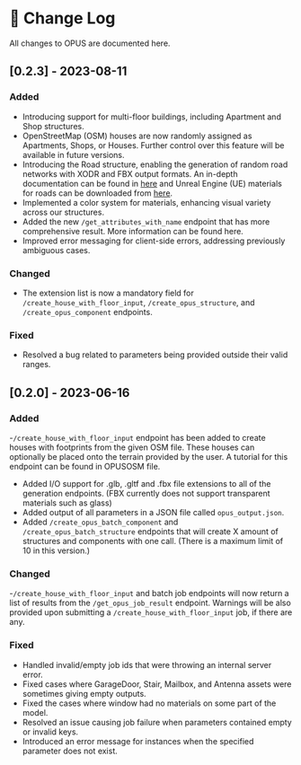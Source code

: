 # 📝 Change Log

All changes to OPUS are documented here.

## \[0.2.3] - 2023-08-11

### Added

* Introducing support for multi-floor buildings, including Apartment and Shop structures.
* OpenStreetMap (OSM) houses are now randomly assigned as Apartments, Shops, or Houses. Further control over this feature will be available in future versions.
* Introducing the Road structure, enabling the generation of random road networks with XODR and FBX output formats. An in-depth documentation can be found in [here](road\_supports.md) and Unreal Engine (UE) materials for roads can be downloaded from [here](https://drive.google.com/file/d/1wv0\_EHfYJGfHfEpv1x3QV50m9NI4kc7e/view?usp=sharing).
* Implemented a color system for materials, enhancing visual variety across our structures.
* Added the new `/get_attributes_with_name` endpoint that has more comprehensive result. More information can be found here.
* Improved error messaging for client-side errors, addressing previously ambiguous cases.

### Changed

* The extension list is now a mandatory field for `/create_house_with_floor_input`, `/create_opus_structure`, and `/create_opus_component` endpoints.

### Fixed

* Resolved a bug related to parameters being provided outside their valid ranges.

## \[0.2.0] - 2023-06-16

### Added

\-`/create_house_with_floor_input` endpoint has been added to create houses with footprints from the given OSM file. These houses can optionally be placed onto the terrain provided by the user. A tutorial for this endpoint can be found in OPUSOSM file.

* Added I/O support for .glb, .gltf and .fbx file extensions to all of the generation endpoints. (FBX currently does not support transparent materials such as glass)
* Added output of all parameters in a JSON file called `opus_output.json`.
* Added `/create_opus_batch_component` and `/create_opus_batch_structure` endpoints that will create X amount of structures and components with one call. (There is a maximum limit of 10 in this version.)

### Changed

\-`/create_house_with_floor_input` and batch job endpoints will now return a list of results from the `/get_opus_job_result` endpoint. Warnings will be also provided upon submitting a `/create_house_with_floor_input` job, if there are any.

### Fixed

* Handled invalid/empty job ids that were throwing an internal server error.
* Fixed cases where GarageDoor, Stair, Mailbox, and Antenna assets were sometimes giving empty outputs.
* Fixed the cases where window had no materials on some part of the model.
* Resolved an issue causing job failure when parameters contained empty or invalid keys.
* Introduced an error message for instances when the specified parameter does not exist.
